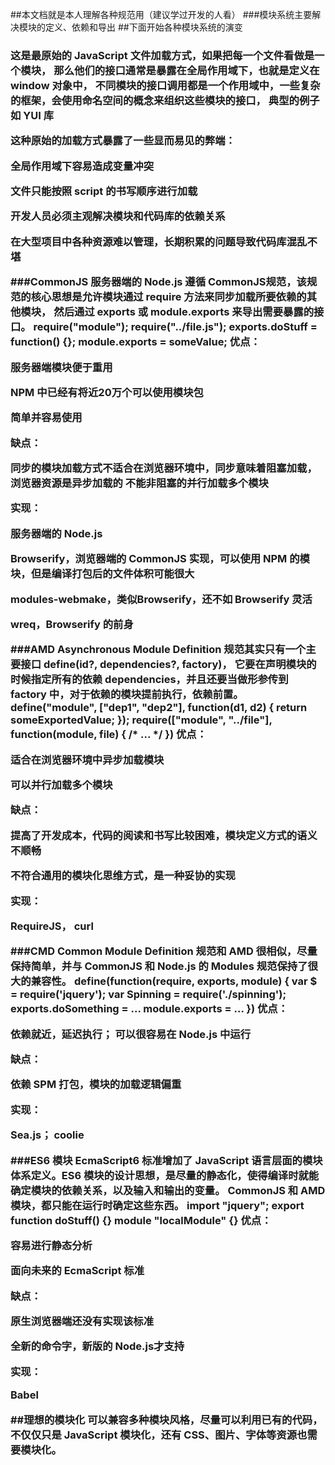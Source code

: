 ##本文档就是本人理解各种规范用（建议学过开发的人看）
###模块系统主要解决模块的定义、依赖和导出
##下面开始各种模块系统的演变
### <script>标签
<script src="module1.js"></script>
<script src="module2.js"></script>
这是最原始的 JavaScript 文件加载方式，如果把每一个文件看做是一个模块，
那么他们的接口通常是暴露在全局作用域下，也就是定义在 window 对象中，
不同模块的接口调用都是一个作用域中，一些复杂的框架，会使用命名空间的概念来组织这些模块的接口，
典型的例子如 YUI 库

这种原始的加载方式暴露了一些显而易见的弊端：

全局作用域下容易造成变量冲突

文件只能按照 script 的书写顺序进行加载

开发人员必须主观解决模块和代码库的依赖关系

在大型项目中各种资源难以管理，长期积累的问题导致代码库混乱不堪

###CommonJS
服务器端的 Node.js 遵循 CommonJS规范，该规范的核心思想是允许模块通过 require 方法来同步加载所要依赖的其他模块，
然后通过 exports 或 module.exports 来导出需要暴露的接口。
require("module");
require("../file.js");
exports.doStuff = function() {};
module.exports = someValue;
优点：

服务器端模块便于重用

NPM 中已经有将近20万个可以使用模块包

简单并容易使用

缺点：

同步的模块加载方式不适合在浏览器环境中，同步意味着阻塞加载，浏览器资源是异步加载的
不能非阻塞的并行加载多个模块

实现：

服务器端的 Node.js

Browserify，浏览器端的 CommonJS 实现，可以使用 NPM 的模块，但是编译打包后的文件体积可能很大

modules-webmake，类似Browserify，还不如 Browserify 灵活

wreq，Browserify 的前身

###AMD
Asynchronous Module Definition 规范其实只有一个主要接口 define(id?, dependencies?, factory)，
它要在声明模块的时候指定所有的依赖 dependencies，并且还要当做形参传到 factory 中，对于依赖的模块提前执行，依赖前置。
define("module", ["dep1", "dep2"], function(d1, d2) {
  return someExportedValue;
});
require(["module", "../file"], function(module, file) { /* ... */ })
优点：

适合在浏览器环境中异步加载模块

可以并行加载多个模块

缺点：

提高了开发成本，代码的阅读和书写比较困难，模块定义方式的语义不顺畅

不符合通用的模块化思维方式，是一种妥协的实现

实现：

RequireJS，
curl

###CMD
Common Module Definition 规范和 AMD 很相似，尽量保持简单，并与 CommonJS 和 Node.js 的 Modules 规范保持了很大的兼容性。
define(function(require, exports, module) {
  var $ = require('jquery');
  var Spinning = require('./spinning');
  exports.doSomething = ...
  module.exports = ...
})
优点：

依赖就近，延迟执行；
可以很容易在 Node.js 中运行

缺点：

依赖 SPM 打包，模块的加载逻辑偏重

实现：

Sea.js；
coolie

###ES6 模块
EcmaScript6 标准增加了 JavaScript 语言层面的模块体系定义。ES6 模块的设计思想，是尽量的静态化，使得编译时就能确定模块的依赖关系，以及输入和输出的变量。
CommonJS 和 AMD 模块，都只能在运行时确定这些东西。
import "jquery";
export function doStuff() {}
module "localModule" {}
优点：

容易进行静态分析

面向未来的 EcmaScript 标准

缺点：

原生浏览器端还没有实现该标准

全新的命令字，新版的 Node.js才支持

实现：

Babel

##理想的模块化
可以兼容多种模块风格，尽量可以利用已有的代码，不仅仅只是 JavaScript 模块化，还有 CSS、图片、字体等资源也需要模块化。
